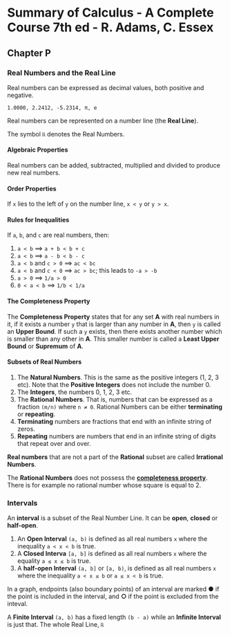 # Summary of Calculus - A Complete Course 7th ed - R. Adams, C. Essex

## Chapter P
### Real Numbers and the Real Line
Real numbers can be expressed as decimal values, both positive and negative.

    1.0000, 2.2412, -5.2314, π, e

Real numbers can be represented on a number line (the **Real Line**).

The symbol `ℝ` denotes the Real Numbers.

#### Algebraic Properties
Real numbers can be added, subtracted, multiplied and divided to produce new real numbers.

#### Order Properties
If `x` lies to the left of `y` on the number line, `x < y` or `y > x`.

#### Rules for Inequalities
If `a`, `b`, and `c` are real numbers, then:

1. `a < b` ⟹ `a + b < b + c`
2. `a < b` ⟹ `a - b < b - c`
3. `a < b` and `c > 0` ⟹ `ac < bc`
4. `a < b` and `c < 0` ⟹ `ac > bc`; this leads to `-a > -b`
5. `a > 0` ⟹ `1/a > 0`
6. `0 < a < b` ⟹ `1/b < 1/a`

#### The Completeness Property
The **Completeness Property** states that for any set **A** with real numbers in it, if it exists a number `y` that is larger than any number in **A**, then `y` is called an **Upper Bound**. If such a `y` exists, then there exists another number which is smaller than any other in **A**. This smaller number is called a **Least Upper Bound** or **Supremum** of **A**.

#### Subsets of Real Numbers

1. The **Natural Numbers**. This is the same as the positive integers (1, 2, 3 etc). Note that the **Positive Integers** does not include the number 0.
2. The **Integers**, the numbers 0, 1, 2, 3 etc.
3. The **Rational Numbers**. That is, numbers that can be expressed as a fraction `(m/n)` where `n ≠ 0`. Rational Numbers can be either **terminating** or **repeating**.
  1. **Terminating** numbers are fractions that end with an infinite string of zeros.
  2. **Repeating** numbers are numbers that end in an infinite string of digits that repeat over and over.

**Real numbers** that are not a part of the **Rational** subset are called **Irrational Numbers**.


The **Rational Numbers** does not possess the [**completeness property**](####the-completeness-property). There is for example no rational number whose square is equal to 2.

### Intervals
An **interval** is a subset of the Real Number Line. It can be **open**, **closed** or **half-open**.
1. An **Open Interval** `(a, b)` is defined as all real numbers `x` where the inequality `a < x < b` is true.
2. A **Closed Interva** `[a, b]` is defined as all real numbers `x` where the equality `a ≤ x ≤ b` is true.
3. A **half-open Interval** `(a, b]` or `[a, b)`, is defined as all real numbers `x` where the inequality `a < x ≤ b` or `a ≤ x < b` is true.

In a graph, endpoints (also boundary points) of an interval are marked **●** if the point is included in the interval, and **○** if the point is excluded from the inteval.

A **Finite Interval** `(a, b)` has a fixed length `(b - a)` while an **Infinite Interval** is just that. The whole Real Line, `ℝ`
